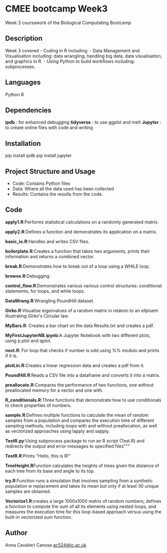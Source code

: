 # CMEE bootcamp Week3
Week 3 coursework of the Biological Computating Bootcamp

## Description
Week 3 covered
        - Coding in R including: 
        - Data Management and Visualisation including: data wrangling, handling big data, data visualisation, and graphics in R. 
        - Using Python to build workflows including: subprocesses. 


## Languages 
Python
R
    
## Dependencies
**ipdb** : for enhanced debugging
**tidyverse** : to use ggplot and melt
**Jupyter** : to create online files with code and writing
 

  

## Installation
pip install ipdb
pip install jupyter
    

## Project Structure and Usage
- Code: Contains Python files
- Data: Where all the data used has been collected
- Results: Contains the results from the code. 


## Code
**apply1.R**:Performs statistical calculations on a randomly generated matrix.

**apply2.R**:Defines a function and demonstrates its application on a matrix.

**basic_io.R**:Handles and writes CSV files.

**boilerplate.R**:Creates a function that takes two arguments, prints their information and returns a combined vector.

**break.R**:Demonstrates how to break out of a loop using a WHILE loop.

**browse.R**:Debugging.

**control_flow.R**:Demonstrates various various control structures: conditional statements, for loops, and while loops.

**DataWrang.R**:Wrangling PoundHill dataset.

**Girko.R**:Visualise eigenvalues of a random matrix in relatoin to an ellpisem illustrating Girko's Circular law.

**MyBars.R**: Creates a bar chart on the data Results.txt and creates a pdf.

**MyFirstJupyterNB.ipynb**:A Jupyter Notebook with two different plots, using p.plot and qplot.

**next.R**: For loop that checks if number is odd using %% modulo and prints if it is.

**plotLin.R**:Creates a linear regression data and creates a pdf from it. 

**PoundHill.R**:Reads a CSV file into a dataframe and converts it into a matrix.

**preallocate.R**:Compares the performance of two functions, one without preallocated memory for a vector and one with. 

**R_conditionals.R**:Three functions that demonstrate how to use conditionals to check properties of numbers.

**sample.R**:Defines multiple functions to calculate the mean of random samples from a population and compares the execution time of different sampling methods, including loops with and without preallocation, as well as vectorized approaches using lapply and sapply.

**TestR.py**:Using subprocess package to run an R script (Test.R) and redirects the output and error messages to specified files"""

**TestR.R**:Prints "Hello, this is R!"

**TreeHeight.R**Function calculates the heights of trees given the distance of each tree from its base and angle to its top.

**try.R**:Function runs a simulation that involves sampling from a synthetic population w replacement and takes its mean but only if at least 30 unique samples are obtained.

**Vectorize1.R**:creates a large 1000x1000 matrix of random numbers, defines a function to compute the sum of all its elements using nested loops, and measures the execution time for this loop-based approach versus using the built-in vectorized sum function.


## Author
   Anna Cavalieri Canosa
    	ac524@ic.ac.uk

